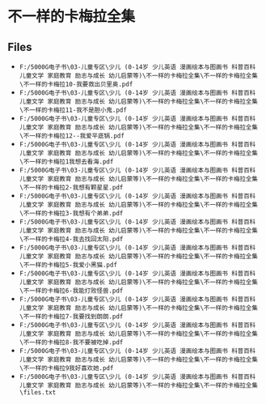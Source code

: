 # 不一样的卡梅拉全集

## Files

- `F:/5000G电子书\03-儿童专区\少儿 (0-14岁 少儿英语 漫画绘本与图画书 科普百科 儿童文学 家庭教育 励志与成长 幼儿启蒙等)\不一样的卡梅拉全集\不一样的卡梅拉全集\不一样的卡梅拉10-我要救出贝里奥.pdf`
- `F:/5000G电子书\03-儿童专区\少儿 (0-14岁 少儿英语 漫画绘本与图画书 科普百科 儿童文学 家庭教育 励志与成长 幼儿启蒙等)\不一样的卡梅拉全集\不一样的卡梅拉全集\不一样的卡梅拉11-我不是胆小鬼.pdf`
- `F:/5000G电子书\03-儿童专区\少儿 (0-14岁 少儿英语 漫画绘本与图画书 科普百科 儿童文学 家庭教育 励志与成长 幼儿启蒙等)\不一样的卡梅拉全集\不一样的卡梅拉全集\不一样的卡梅拉12--我爱平底锅.pdf`
- `F:/5000G电子书\03-儿童专区\少儿 (0-14岁 少儿英语 漫画绘本与图画书 科普百科 儿童文学 家庭教育 励志与成长 幼儿启蒙等)\不一样的卡梅拉全集\不一样的卡梅拉全集\不一样的卡梅拉1我想去看海.pdf`
- `F:/5000G电子书\03-儿童专区\少儿 (0-14岁 少儿英语 漫画绘本与图画书 科普百科 儿童文学 家庭教育 励志与成长 幼儿启蒙等)\不一样的卡梅拉全集\不一样的卡梅拉全集\不一样的卡梅拉2-我想有颗星星.pdf`
- `F:/5000G电子书\03-儿童专区\少儿 (0-14岁 少儿英语 漫画绘本与图画书 科普百科 儿童文学 家庭教育 励志与成长 幼儿启蒙等)\不一样的卡梅拉全集\不一样的卡梅拉全集\不一样的卡梅拉3-我想有个弟弟.pdf`
- `F:/5000G电子书\03-儿童专区\少儿 (0-14岁 少儿英语 漫画绘本与图画书 科普百科 儿童文学 家庭教育 励志与成长 幼儿启蒙等)\不一样的卡梅拉全集\不一样的卡梅拉全集\不一样的卡梅拉4-我去找回太阳.pdf`
- `F:/5000G电子书\03-儿童专区\少儿 (0-14岁 少儿英语 漫画绘本与图画书 科普百科 儿童文学 家庭教育 励志与成长 幼儿启蒙等)\不一样的卡梅拉全集\不一样的卡梅拉全集\不一样的卡梅拉5-我爱小黑猫.pdf`
- `F:/5000G电子书\03-儿童专区\少儿 (0-14岁 少儿英语 漫画绘本与图画书 科普百科 儿童文学 家庭教育 励志与成长 幼儿启蒙等)\不一样的卡梅拉全集\不一样的卡梅拉全集\不一样的卡梅拉6-我能打败怪兽.pdf`
- `F:/5000G电子书\03-儿童专区\少儿 (0-14岁 少儿英语 漫画绘本与图画书 科普百科 儿童文学 家庭教育 励志与成长 幼儿启蒙等)\不一样的卡梅拉全集\不一样的卡梅拉全集\不一样的卡梅拉7-我要找到朗朗.pdf`
- `F:/5000G电子书\03-儿童专区\少儿 (0-14岁 少儿英语 漫画绘本与图画书 科普百科 儿童文学 家庭教育 励志与成长 幼儿启蒙等)\不一样的卡梅拉全集\不一样的卡梅拉全集\不一样的卡梅拉8-我不要被吃掉.pdf`
- `F:/5000G电子书\03-儿童专区\少儿 (0-14岁 少儿英语 漫画绘本与图画书 科普百科 儿童文学 家庭教育 励志与成长 幼儿启蒙等)\不一样的卡梅拉全集\不一样的卡梅拉全集\不一样的卡梅拉9我好喜欢她.pdf`
- `F:/5000G电子书\03-儿童专区\少儿 (0-14岁 少儿英语 漫画绘本与图画书 科普百科 儿童文学 家庭教育 励志与成长 幼儿启蒙等)\不一样的卡梅拉全集\不一样的卡梅拉全集\files.txt`
